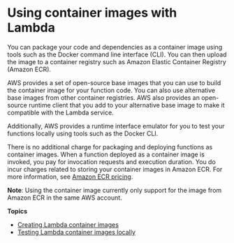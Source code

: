 # Using container images with Lambda<a name="lambda-images"></a>

You can package your code and dependencies as a container image using tools such as the Docker command line interface \(CLI\)\. You can then upload the image to a container registry such as Amazon Elastic Container Registry \(Amazon ECR\)\.

AWS provides a set of open\-source base images that you can use to build the container image for your function code\. You can also use alternative base images from other container registries\. AWS also provides an open\-source runtime client that you add to your alternative base image to make it compatible with the Lambda service\.

Additionally, AWS provides a runtime interface emulator for you to test your functions locally using tools such as the Docker CLI\.

There is no additional charge for packaging and deploying functions as container images\. When a function deployed as a container image is invoked, you pay for invocation requests and execution duration\. You do incur charges related to storing your container images in Amazon ECR\. For more information, see [Amazon ECR pricing](http://aws.amazon.com/ecr/pricing/)\. 

**Note**: Using the container image currently only support for the image from Amazon ECR in the same AWS account.

**Topics**
+ [Creating Lambda container images](images-create.md)
+ [Testing Lambda container images locally](images-test.md)
